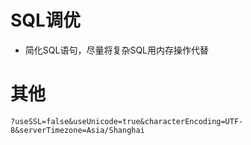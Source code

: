# SQL调优

- 简化SQL语句，尽量将复杂SQL用内存操作代替

# 其他

```shell
?useSSL=false&useUnicode=true&characterEncoding=UTF-8&serverTimezone=Asia/Shanghai
```
